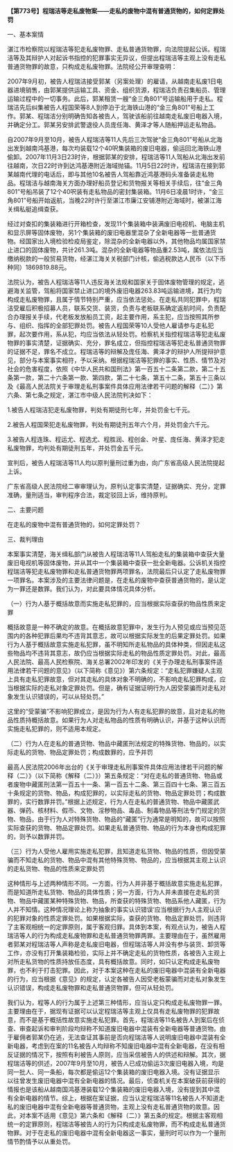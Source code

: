 **【第773号】程瑞洁等走私废物案——走私的废物中混有普通货物的，如何定罪处罚**

一、基本案情

湛江市检察院以程瑞洁等犯走私废物罪、走私普通货物罪，向法院提起公诉。程瑞洁等及其辩护人对起诉书指控的犯罪事实无异议，但提出程瑞洁等主观上没有走私普通货物罪的故意，只构成走私废物罪。法院经公开审理查明：

2007年9月初，被告人程瑞洁接受郭某（另案处理）的雇请，从越南走私废1日电器进境销售，由郭某提供运输工具、资金、组织货源，程瑞洁负责召集船员、管理运输过程中的一切事务。此后，郭某租赁一艘“金三角801”号运输船用于走私。程瑞洁先后纠集被告人程国荣等8人到停泊于北海铁山港的“金三角801”号船上工作。郭某、程瑞洁分别明确告知各被告人，驾驶该船前往越南走私废旧电器入境，并确定分工。郭某另安排武警退役人员庞任海、黄泽才等人随船押运走私物品。

自2007年9月至10月，被告人程瑞洁等11人先后三次驾驶“金三角801”号船从北海出发到越南鸿基港，每次均装载12个40呎集装箱的废旧电器，偷运回北海铁山港偷卸。2007年11月3日23时许，根据郭某的安排，程瑞洁等11人驾船从北海出发前往越南，次日22时许到达鸿基港附近海域抛锚。11月5日22时许，程瑞洁在接到郭某越南代理的电话后，即与其他10名被告人驾船靠近鸿基港码头准备装走私物品。程瑞洁与越南海关方面办理好船员登记和货物报关等相关手续后，往“金三角801”号船吊装了12个40呎装有走私物品的密封集装箱。11月6日凌晨1时许，“金三角801”号船开始返航，当晚22时许行至湛江市廉江安铺港附近海域时，被湛江海关缉私艇追缉查获。

经过对查扣的集装箱进行开箱检查，发现11个集装箱中装满废旧电视机、电脑主机和显示屏等固体废物，另1个集装箱的废旧电器里混杂了全新电器等一批普通货物。经国家出入境检验检疫局鉴定，除混杂的全新电器以外，其他物品均属国家禁止进口的固体废物，共计261.3吨。混杂的全新电器等物品重2.53吨，属依法应当缴纳税款的一般贸易货物，经湛江海关关税部门计核，偷逃税款达人民币（以下币种同）1869819.88元。

法院认为，被告人程瑞洁等11人违反海关法规和国家关于固体废物管理的规定，逃避海关监管，驾船将国家禁止进口的境外废旧电器263.83吨运输进境，其行为均构成走私废物罪，且属于情节特别严重，应当依法惩处。在走私共同犯罪中，程瑞洁受雇后积极招募人员，联系交货、装货，负责与老板联系确定返航时间，负责配合办理报关手续，代老板发放船员工资，起主要作用，系主犯，应当按照其所参与、组织、指挥的全部犯罪处罚。被告人程国荣等10人受他人雇请参与走私犯罪，起次要作用，系从犯，均应当依法从轻处罚。检察机关指控程瑞洁等犯走私废物罪的事实清楚，证据确实、充分，罪名成立，但指控程瑞洁等犯走私普通货物罪的证据不足，罪名不成立。程瑞洁等的辩解及庞任海、黄泽才的辩护人所提辩护意见，部分与本案事实相符，予以采纳。根据程瑞洁等犯罪的事实、性质、情节及对社会的危害程度，依照《中华人民共和国刑法》第一百五十二条第二款，第二十五条第一款，第二十六条第一款、第四款，第二十七条，第五十二条，第五十三条以及《最高人民法院关于审理走私刑事案件具体应用法律若干问题的解释（二）》第六条、第七条之规定，湛江市中级人民法院判决如下：

1.被告人程瑞洁犯走私废物罪，判处有期徒刑七年，并处罚金七千元。

2.被告人程国荣犯走私废物罪，判处有期徒刑五年六个月，并处罚金六千元。

3.被告人程连珠、程运尤、程选尤、程胜润、程创金、叶星、庞任海、黄泽才犯走私废物罪，均判处有期徒刑五年，并处罚金五千元。

宣判后，被告人程瑞洁等11人均以原判量刑过重为由，向广东省高级人民法院提起上诉。

广东省高级人民法院经二审审理认为，原判认定事实清楚，证据确实、充分，定罪准确，量刑适当，审判程序合法，裁定驳回上诉，维持原判。

二、主要问题

在走私的废物中混有普通货物的，如何定罪处罚？

三、裁判理由

本案事实清楚，海关缉私部门从被告人程瑞洁等11人驾船走私的集装箱中查获大量废旧电视机等固体废物，并从其中一个集装箱中查获一批全新电器。公诉机关指控程瑞洁等犯走私废物罪和走私普通货物罪两项罪名，法院最后只认定了走私废物罪一项罪名。本案涉及的主要法律问题是，在走私的废物中查获普通货物的，是认定为一罪还是数罪。我们认为，对此要具体情况具体分析。

（一）行为人基于概括故意而实施走私犯罪的，应当根据实际查获的物品性质来定罪

概括故意是一种不确定的故意。在概括故意犯罪中，发生行为人预见或应当预见范围内的各种犯罪后果均不违背其意志，故可以根据实际发生的后果定罪处罚。如果行为人基于概括故意实施走私犯罪，虽不明知所走私物品的具体种类，但因走私这些物品均不违背其意志，故仍应当根据实际走私的物品性质定罪处罚。对此，最高人民法院、最高人民检察院、海关总署2002年印发的《关于办理走私刑事案件适用法律若干问题的意见》（以下简称《意见》）第六条规定：“走私犯罪嫌疑人主观上具有走私犯罪故意，但对其走私的具体对象不明确的，不影响走私犯罪构成，应当根据实际的走私对象定罪处罚。但是，确有证据证明行为人因受蒙骗而对走私对象发生认识错误的，可以从轻处罚。”

这里的“受蒙骗”不影响犯罪成立，是因为行为人有走私犯罪的故意，且对走私的物品性质持概括故意。如果行为人对走私物品的性质有明确认识，并基于这种认识而实施走私犯罪的，则不适用本规定。

（二）行为人在走私的普通货物、物品中藏匿刑法规定的特殊货物、物品的，以实际走私的货物、物品定罪处罚；构成数罪的，应予并罚

最高人民法院2006年出台的《关于审理走私刑事案件具体应用法律若干问题的解释（二）》（以下简称《解释（二）》）第五条规定：“对在走私的普通货物、物品或者废物中藏匿刑法第一百五十一条、第一百五十二条、第三百四十七条、第三百五十条规定的货物、物品，构成犯罪的，以实际走私的货物、物品定罪处罚；构成数罪的，实行数罪并罚。”根据上述规定，行为人在走私的普通货物、物品中藏匿武器、弹药、核材料、假币、文物、淫秽物品、毒品、制毒物品等刑法专门规定的货物、物品，由于行为人对特殊货物、物品的“藏匿”行为通常是明知的，故可以按照实际查获的货物、物品定罪处罚。如果走私普通货物、物品的行为本身也构成犯罪的，则予以数罪并罚。

（三）行为人受他人雇用实施走私犯罪，且知道走私货物、物品的性质，但因受蒙骗而不知走私的货物、物品中混有其他特殊货物、物品的，应当根据其主观上认识的走私货物、物品的性质来定罪处罚

这种情形与上述两种情形不同。一方面，行为人并非基于概括故意实施走私犯罪，而是知道所走私货物、物品的具体性质；另一方面，行为人并未直接在走私的货物、物品中藏匿某种特殊货物、物品，所查获的特殊货物、物品系他人藏匿，行为人并不知情。这种情况理论上称为抽象的事实认识错误‘应当根据行为人主观认识的犯罪对象的性质定罪处罚。如果根据实际，查获的货物、物品定罪处罚，则违背了主客观相统一的定罪原则，属于客观归罪。具体到本案，有观点认为，被告人程瑞洁等人的行为构成走私废物罪和走私普通货物罪两罪。主要理由在于，虽然雇用者郭某对程瑞洁等人声称是走私废旧电器，但程瑞洁等人并没有参与装货、卸货等工作，亦没有打开集装箱检验，实际上并不确定走私的货物性质，各被告入主观上对所走私货物的性质持放任态度，具有概括故意。同时，如只认定构成走私废物罪，也不利于打击犯罪。因此，对于本案这种在走私的废旧电器中混装有全新电器的行为，应当根据《意见》的规定，认定各被告人因受老板蒙骗而对走私对象发生认识错误，构成走私废物罪和走私普通货物罪，但可从轻处罚。

我们认为，程等人的行为属于上述第三种情形，应当认定只构成走私废物罪一罪。主要理由在于，据现有证据可以认定程瑞洁等主观上仅具有走私废物罪的犯罪故意，而不是基于概括性故意实施走私犯罪。首先，程瑞洁等11名被告人到案后在侦查、审查起诉和审判阶段均辩称不知道废旧电器中混装有全新电器等普通货物。由于雇佣者郭某仍在逃，无法查证其事前是否向程瑞洁等人说明废旧电器中混装有全新电器，考虑到在案的11名被告人均辩称不知废旧电器中混有全新电器，在没有相反证据的情况下，按照有利被告人原则，应当采信被告人的供述和辩解。其次，据程瑞洁等的供述，2007年9月至10月，被告人已成功偷运3次废旧电器入境，均是同一批人、同一条船，每次都是偷运12个集装箱的废旧电器入境。没有证据显示以往曾发生废旧电器中混有全新电器的情况。最后，侦查机关在本案破获前获得的情报也是该船从越南国鸿基港装载12个集装箱的废旧电器入境，没有提到其中混有全新电器的情节。综上，根据在案证据，应当认定程瑞洁等11名被告人不知道走私的废旧电器中混有全新电器等普通货物，主观上没有走私普通货物的故意。因此，对本案不适用《意见》第六条和《解释（二）》第五条的规定。根据主客观相统一的定罪原则，程瑞洁等被告人的行为只构成走私废物罪，而不构成走私普通货物罪。对于在走私的废旧电器中混有全新电器这一事实，量刑时可以作为一个量刑情节酌情予以从重处罚。